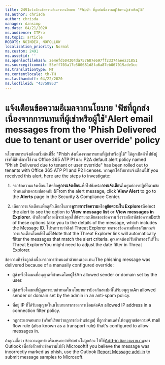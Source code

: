 ```yaml
---
title: 2491แจ้งเตือนข้อความอีเมลจากนโยบาย 'Phish ที่ถูกส่งเนื่องจากผู้ใช้แทนผู้เช่าหรือผู้ใช้'
ms.author: chrisda
author: chrisda
manager: dansimp
ms.date: 04/21/2020
ms.audience: ITPro
ms.topic: article
ROBOTS: NOINDEX, NOFOLLOW
localization_priority: Normal
ms.custom: 2491
ms.assetid: ''
ms.openlocfilehash: 2e4efd504304da757687e697ff23374aeea31851
ms.sourcegitcommit: 55eff703a17e500681d8fa6a87eb067019ade3cc
ms.translationtype: MT
ms.contentlocale: th-TH
ms.lasthandoff: 04/22/2020
ms.locfileid: "43758953"
---
```

# <a name="alert-email-messages-from-the-phish-delivered-due-to-tenant-or-user-override-policy"></a><span data-ttu-id="1495a-102">แจ้งเตือนข้อความอีเมลจากนโยบาย 'ฟิชที่ถูกส่งเนื่องจากการแทนที่ผู้เช่าหรือผู้ใช้'</span><span class="sxs-lookup"><span data-stu-id="1495a-102">Alert email messages from the 'Phish Delivered due to tenant or user override' policy</span></span>

<span data-ttu-id="1495a-103">นโยบายการแจ้งเตือนเริ่มต้นที่ชื่อ "Phish ส่งเนื่องจากการแทนที่ผู้เช่าหรือผู้ใช้" ได้ถูกเปิดตัวไปยังผู้เช่าที่มีสิทธิ์การใช้งาน Office 365 ATP P1 และ P2</span><span class="sxs-lookup"><span data-stu-id="1495a-103">A default alert policy named "Phish Delivered due to tenant or user override" has been rolled out to tenants with Office 365 ATP P1 and P2 licenses.</span></span> <span data-ttu-id="1495a-104">หากคุณได้รับการแจ้งเตือนนี้</span><span class="sxs-lookup"><span data-stu-id="1495a-104">If you received this alert, here are the steps to investigate:</span></span>

1. <span data-ttu-id="1495a-105">จากข้อความแจ้งเตือน ให้คลิก**ดูการแจ้งเตือน**เพื่อไปยังหน้า**การแจ้งเตือน**ในศูนย์การปฏิบัติตามข้อกําหนดด้านความปลอดภัย &</span><span class="sxs-lookup"><span data-stu-id="1495a-105">From the alert message, click **View Alert** to go to the **Alerts** page in the Security & Compliance Center.</span></span>

2. <span data-ttu-id="1495a-106">เลือกการแจ้งเตือนเพื่อดูตัวเลือกในการ**ดูรายการข้อความ**หรือ**ดูข้อความใน Explorer**</span><span class="sxs-lookup"><span data-stu-id="1495a-106">Select the alert to see the option to **View message list** or **View messages in Explorer**.</span></span> <span data-ttu-id="1495a-107">ตัวเลือกทั้งสองนี้จะนําคุณไปยังรายละเอียดของข้อความ ซึ่งรวมถึงรหัสข้อความ</span><span class="sxs-lookup"><span data-stu-id="1495a-107">Both of these options take you to the details of the message, which includes the Message ID.</span></span> <span data-ttu-id="1495a-108">โปรดทราบว่าลิงก์ Threat Explorer จะกรองข้อความที่ตรงกับเกณฑ์การแจ้งเตือนโดยอัตโนมัติ</span><span class="sxs-lookup"><span data-stu-id="1495a-108">Note that the Threat Explorer link will automatically filter the messages that match the alert criteria.</span></span> <span data-ttu-id="1495a-109">คุณอาจต้องปรับตัวกรองวันที่ใน Threat Explorer</span><span class="sxs-lookup"><span data-stu-id="1495a-109">You might need to adjust the date filter in Threat Explorer.</span></span>

<span data-ttu-id="1495a-110">ข้อความฟิชชิ่งถูกส่งเนื่องจากการกําหนดค่าด้วยตนเองแทน:</span><span class="sxs-lookup"><span data-stu-id="1495a-110">The phishing message was delivered because of a manually configured override:</span></span>

- <span data-ttu-id="1495a-111">ผู้ส่งหรือโดเมนที่อนุญาตที่กําหนดโดยผู้ใช้</span><span class="sxs-lookup"><span data-stu-id="1495a-111">An allowed sender or domain set by the user.</span></span>

- <span data-ttu-id="1495a-112">ผู้ส่งหรือโดเมนที่ผู้ดูแลระบบกําหนดในนโยบายการป้องกันสแปมที่ได้รับอนุญาต</span><span class="sxs-lookup"><span data-stu-id="1495a-112">An allowed sender or domain set by the admin in an anti-spam policy.</span></span>

- <span data-ttu-id="1495a-113">ที่อยู่ IP ที่ได้รับอนุญาตในนโยบายการกรองการเชื่อมต่อ</span><span class="sxs-lookup"><span data-stu-id="1495a-113">An allowed IP address in a connection filter policy.</span></span>

- <span data-ttu-id="1495a-114">กฎกระแสจดหมาย (หรือที่เรียกว่ากฎการส่งผ่านข้อมูล) ที่ถูกกําหนดค่าให้อนุญาตข้อความ</span><span class="sxs-lookup"><span data-stu-id="1495a-114">A mail flow rule (also known as a transport rule) that's configured to allow messages in.</span></span>

<span data-ttu-id="1495a-115">ถ้าคุณเชื่อว่า ข้อความถูกทําเครื่องหมายว่าฟิชอย่างไม่ถูกต้อง ให้ใช้[Add-in ข้อความรายงาน](https://support.office.com/article/b5caa9f1-cdf3-4443-af8c-ff724ea719d2)ของ Outlook เพื่อส่งตัวอย่างข้อความไปยัง Microsoft</span><span class="sxs-lookup"><span data-stu-id="1495a-115">If you believe the message was incorrectly marked as phish, use the Outlook [Report Message add-in](https://support.office.com/article/b5caa9f1-cdf3-4443-af8c-ff724ea719d2) to submit message samples to Microsoft.</span></span>
